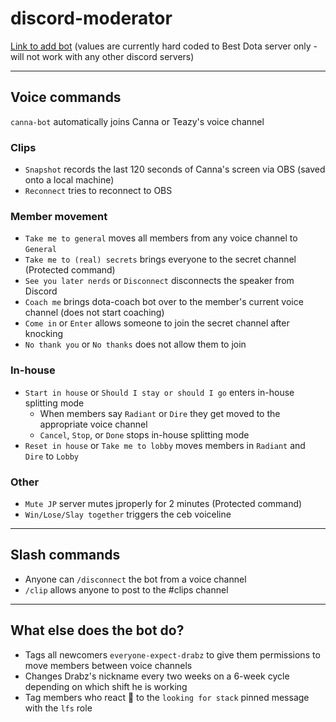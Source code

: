 # discord-moderator

[Link to add bot](https://discord.com/api/oauth2/authorize?client_id=1062766623578148945&permissions=8&scope=bot) (values are currently hard coded to Best Dota server only - will not work with any other discord servers)

---

## Voice commands

`canna-bot` automatically joins Canna or Teazy's voice channel

### Clips

- `Snapshot` records the last 120 seconds of Canna's screen via OBS (saved onto a local machine)
- `Reconnect` tries to reconnect to OBS

### Member movement

- `Take me to general` moves all members from any voice channel to `General`
- `Take me to (real) secrets` brings everyone to the secret channel (Protected command)
- `See you later nerds` or `Disconnect` disconnects the speaker from Discord
- `Coach me` brings dota-coach bot over to the member's current voice channel (does not start coaching)
- `Come in` or `Enter` allows someone to join the secret channel after knocking
- `No thank you` or `No thanks` does not allow them to join

### In-house

- `Start in house` or `Should I stay or should I go` enters in-house splitting mode
  - When members say `Radiant` or `Dire` they get moved to the appropriate voice channel
  - `Cancel`, `Stop`, or `Done` stops in-house splitting mode
- `Reset in house` or `Take me to lobby` moves members in `Radiant` and `Dire` to `Lobby`

### Other

- `Mute JP` server mutes jproperly for 2 minutes (Protected command)
- `Win/Lose/Slay together` triggers the ceb voiceline

---

## Slash commands

- Anyone can `/disconnect` the bot from a voice channel
- `/clip` allows anyone to post to the #clips channel

---

## What else does the bot do?

- Tags all newcomers `everyone-expect-drabz` to give them permissions to move members between voice channels
- Changes Drabz's nickname every two weeks on a 6-week cycle depending on which shift he is working
- Tag members who react 👀 to the `looking for stack` pinned message with the `lfs` role
